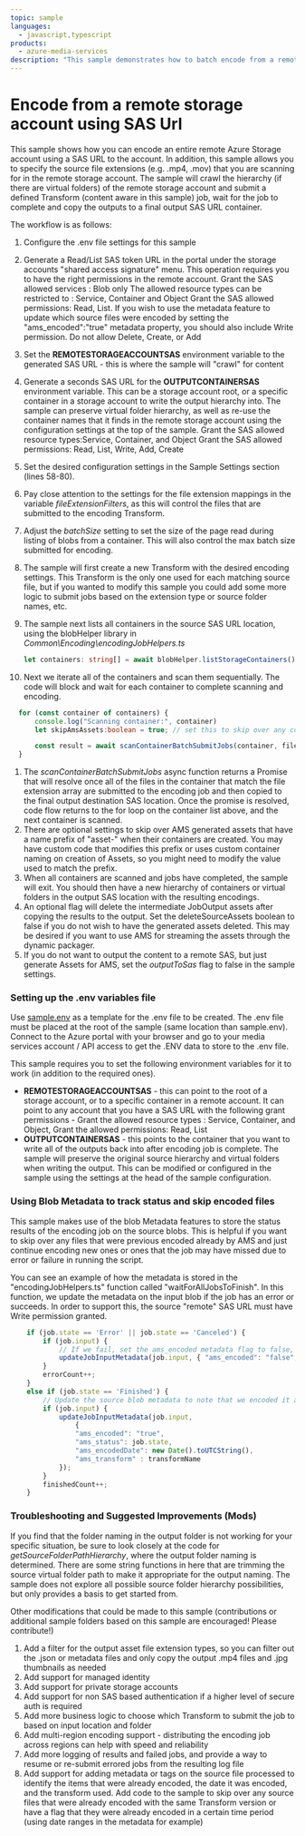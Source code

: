 ```yaml
---
topic: sample
languages:
  - javascript,typescript
products:
  - azure-media-services
description: "This sample demonstrates how to batch encode from a remote storage URL, preserving the source hierarchy and output the encoded results to another storage account using SAS URL."
---
```


# Encode from a remote storage account using SAS Url

This sample shows how you can encode an entire remote Azure Storage account using a SAS URL to the account.
In addition, this sample allows you to specify the source file extensions (e.g. .mp4, .mov) that you are scanning for in the remote storage account. The sample will
crawl the hierarchy (if there are virtual folders) of the remote storage account and submit a defined Transform (content aware in this sample) job, wait for the job to complete and copy the outputs 
to a final output SAS URL container.  

The workflow is as follows:

1. Configure the .env file settings for this sample
1. Generate a Read/List SAS token URL in the portal under the storage accounts "shared access signature" menu.  This operation requires you to have the right permissions in the remote account.
   Grant the SAS allowed services : Blob only
   The allowed resource types can be restricted to : Service, Container and Object
   Grant the SAS allowed permissions: Read, List. If you wish to use the metadata feature to update which source files were encoded by setting the "ams_encoded":"true" metadata property, you should also include Write permission. Do not allow Delete, Create, or Add
1. Set the **REMOTESTORAGEACCOUNTSAS** environment variable to the generated SAS URL - this is where the sample will "crawl" for content
1. Generate a seconds SAS URL for the **OUTPUTCONTAINERSAS** environment variable.  This can be a storage account root, or a specific container in a storage account to write the output hierarchy into.
   The sample can preserve virtual folder hierarchy, as well as re-use the container names that it finds in the remote storage account using the configuration settings at the top of the sample.
   Grant the SAS allowed resource types:Service, Container, and Object
   Grant the SAS allowed permissions: Read, List, Write, Add, Create
1. Set the desired configuration settings in the Sample Settings section (lines 58-80).
1. Pay close attention to the settings for the file extension mappings in the variable *fileExtensionFilters*, as this will control the files that are submitted to the encoding Transform.
1. Adjust the *batchSize* setting to set the size of the page read during listing of blobs from a container.  This will also control the max batch size submitted for encoding.
1. The sample will first create a new Transform with the desired encoding settings.  This Transform is the only one used for each matching source file, but if you wanted to modify this sample you could add some more logic to submit jobs based on the extension type or source folder names, etc.
1. The sample next lists all containers in the source SAS URL location, using the blobHelper library in *Common\Encoding\encodingJobHelpers.ts*

    ```typescript
    let containers: string[] = await blobHelper.listStorageContainers();
    ```

1. Next we iterate all of the containers and scan them sequentially.  The code will block and wait for each container to complete scanning and encoding.

  ```typescript
    for (const container of containers) {
        console.log("Scanning container:", container)
        let skipAmsAssets:boolean = true; // set this to skip over any containers that have the AMS default asset prefix of "asset-", which may be necessary if you are writing to the same storage as your AMS account

        const result = await scanContainerBatchSubmitJobs(container, fileExtensionFilters, batchSize, continuationToken, transformName, skipAmsAssets);
    }
  ```

1. The *scanContainerBatchSubmitJobs* async function returns a Promise that will resolve once all of the files in the container that match the file extension array are submitted to the encoding job and then copied to the final output destination SAS location.  Once the promise is resolved, code flow returns to the for loop on the container list above, and the next container is scanned.
1. There are optional settings to skip over AMS generated assets that have a name prefix of "asset-" when their containers are created. You may have custom code that modifies this prefix or uses custom container naming on creation of Assets, so you might need to modify the value used to match the prefix.
1. When all containers are scanned and jobs have completed, the sample will exit. You should then have a new hierarchy of containers or virtual folders in the output SAS location with the resulting encodings.
1. An optional flag will delete the intermediate JobOutput assets after copying the results to the output. Set the deleteSourceAssets boolean to false if you do not wish to have the generated assets deleted.  This may be desired if you want to use AMS for streaming the assets through the dynamic packager.
1. If you do not want to output the content to a remote SAS, but just generate Assets for AMS, set the *outputToSas* flag to false in the sample settings.

### Setting up the .env variables file

Use [sample.env](../../sample.env) as a template for the .env file to be created. The .env file must be placed at the root of the sample (same location than sample.env).
Connect to the Azure portal with your browser and go to your media services account / API access to get the .ENV data to store to the .env file.

This sample requires you to set the following environment variables for it to work (in addition to the required ones).

* **REMOTESTORAGEACCOUNTSAS** - this can point to the root of a storage account, or to a specific container in a remote account. It can point to any account that you have a SAS URL with the following grant permissions -  Grant the allowed resource types : Service, Container, and Object, Grant the allowed permissions: Read, List
* **OUTPUTCONTAINERSAS** - this points to the container that you want to write all of the outputs back into after encoding job is complete. The sample will preserve the original source hierarchy and virtual folders when writing the output. This can be modified or configured in the sample using the settings at the head of the sample configuration.


### Using Blob Metadata to track status and skip encoded files

This sample makes use of the blob Metadata features to store the status results of the encoding job on the source blobs. This is helpful if you want to skip over any files that were previous encoded already by AMS and just continue encoding new ones or ones that the job may have missed due to error or failure in running the script.

You can see an example of how the metadata is stored in the "encodingJobHelpers.ts" function called "waitForAllJobsToFinish".  In this function, we update the metadata on the input blob if the job has an error or succeeds. 
In order to support this, the source "remote" SAS URL must have Write permission granted.

```typescript
    if (job.state == 'Error' || job.state == 'Canceled') {
        if (job.input) {
            // If we fail, set the ams_encoded metadata flag to false, and update the status
            updateJobInputMetadata(job.input, { "ams_encoded": "false", "ams_status": job.state});
        }
        errorCount++;
    }
    else if (job.state == 'Finished') {
        // Update the source blob metadata to note that we encoded it already, the date it was encoded, and the transform name used
        if (job.input) {
            updateJobInputMetadata(job.input, 
                { 
                "ams_encoded": "true", 
                "ams_status": job.state, 
                "ams_encodedDate": new Date().toUTCString(),
                "ams_transform" : transformName
            });
        }
        finishedCount++;
    }
```

### Troubleshooting and Suggested Improvements (Mods)

If you find that the folder naming in the output folder is not working for your specific situation, be sure to look closely at the code for *getSourceFolderPathHierarchy*, where the output folder naming is determined. There are some string functions in here that are trimming the source virtual folder path to make it appropriate for the output naming. The sample does not explore all possible source folder hierarchy possibilities, but only provides a basis to get started from.

Other modifications that could be made to this sample (contributions or additional sample folders based on this sample are encouraged! Please contribute!)

1. Add a filter for the output asset file extension types, so you can filter out the .json or metadata files and only copy the output .mp4 files and .jpg thumbnails as needed
1. Add support for managed identity
1. Add support for private storage accounts
1. Add support for non SAS based authentication if a higher level of secure auth is required
1. Add more business logic to choose which Transform to submit the job to based on input location and folder
1. Add multi-region encoding support - distributing the encoding job across regions can help with speed and reliability
1. Add more logging of results and failed jobs, and provide a way to resume or re-submit errored jobs from the resulting log file
1. Add support for adding metadata or tags on the source file processed to identify the items that were already encoded, the date it was encoded, and the transform used. Add code to the sample to skip over any source files that were already encoded with the same Transform version or have a flag that they were already encoded in a certain time period (using date ranges in the metadata for example)